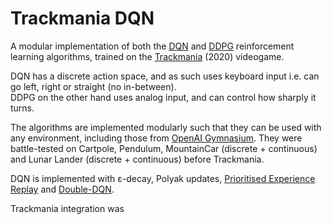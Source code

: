 # Trackmania DQN

A modular implementation of both the [DQN](https://en.wikipedia.org/wiki/Q-learning#Deep_Q-learning) and [DDPG](https://spinningup.openai.com/en/latest/algorithms/ddpg.html) reinforcement learning algorithms, trained on the [Trackmania](https://en.wikipedia.org/wiki/Trackmania_(2020_video_game)) (2020) videogame.

DQN has a discrete action space, and as such uses keyboard input i.e. can go left, right or straight (no in-between).   
DDPG on the other hand uses analog input, and can control how sharply it turns.

The algorithms are implemented modularly such that they can be used with any environment, including those from [OpenAI Gymnasium](https://gymnasium.farama.org/index.html). They were battle-tested on Cartpole, Pendulum, MountainCar (discrete + continuous) and Lunar Lander (discrete + continuous) before Trackmania.

DQN is implemented with ε-decay, Polyak updates, [Prioritised Experience Replay](https://doi.org/10.48550/arXiv.1511.05952) and [Double-DQN](https://doi.org/10.1609/aaai.v30i1.10295).

Trackmania integration was